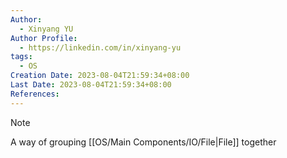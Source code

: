 ```yaml
---
Author:
  - Xinyang YU
Author Profile:
  - https://linkedin.com/in/xinyang-yu
tags:
  - OS
Creation Date: 2023-08-04T21:59:34+08:00
Last Date: 2023-08-04T21:59:34+08:00
References:
---
```

>[!note]
>A way of grouping [[OS/Main Components/IO/File|File]] together